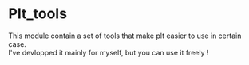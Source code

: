 # Plt_tools

This module contain a set of tools that make plt easier to use in certain case.  
I've devlopped it mainly for myself, but you can use it freely !
